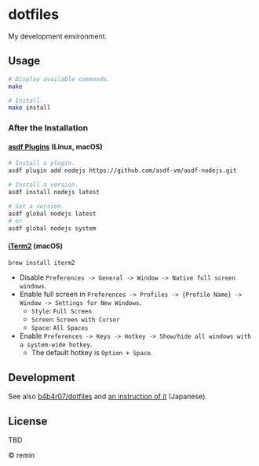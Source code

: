 # dotfiles

My development environment.

## Usage

```sh
# Display available commands.
make

# Install.
make install
```

### After the Installation

#### [asdf Plugins](https://asdf-vm.com/guide/getting-started.html) (Linux, macOS)

```sh
# Install a plugin.
asdf plugin add nodejs https://github.com/asdf-vm/asdf-nodejs.git

# Install a version.
asdf install nodejs latest

# Set a version.
asdf global nodejs latest
# or
asdf global nodejs system
```

#### [iTerm2](https://iterm2.com/) (macOS)

```sh
brew install iterm2
```

- Disable `Preferences -> General -> Window -> Native full screen windows`.
- Enable full screen in `Preferences -> Profiles -> {Profile Name} -> Window -> Settings for New Windows`.
  - `Style`: `Full Screen`
  - `Screen`: `Screen with Cursor`
  - `Space`: `All Spaces`
- Enable `Preferences -> Keys -> Hotkey -> Show/hide all windows with a system-wide hotkey`.
  - The default hotkey is `Option + Space`.

## Development

See also [b4b4r07/dotfiles](https://github.com/b4b4r07/dotfiles) and [an instruction of it](https://qiita.com/b4b4r07/items/b70178e021bef12cd4a2) (Japanese).

## License

TBD

&copy; remin
